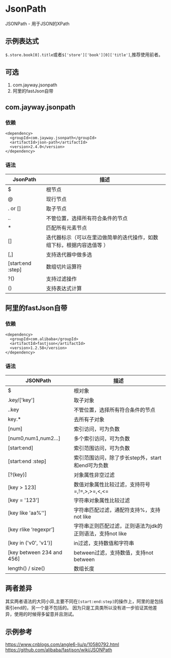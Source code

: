 # JsonPath  
JSONPath - 用于JSON的XPath
## 示例表达式
`$.store.book[0].title`或者`$['store']['book'][0]['title']`,推荐使用前者。
## 可选
1. com.jayway.jsonpath
2. 阿里的fastJson自带  

## com.jayway.jsonpath  
### 依赖  
```
<dependency>
  <groupId>com.jayway.jsonpath</groupId>
  <artifactId>json-path</artifactId>
  <version>2.4.0</version>
</dependency>
```
### 语法  
JsonPath|描述
-|-
$|根节点
@|现行节点
. or []|取子节点
..|不管位置，选择所有符合条件的节点
* |匹配所有元素节点
[]|迭代器标示（可以在里边做简单的迭代操作，如数组下标，根据内容选值等 ）
[,]|支持迭代器中做多选
[start:end :step]|数组切片运算符
?()|支持过滤操作
()|支持表达式计算  

## 阿里的fastJson自带
### 依赖
```
<dependency>
  <groupId>com.alibaba</groupId>
  <artifactId>fastjson</artifactId>
  <version>1.2.58</version>
</dependency>
```
### 语法  
JSONPath|描述
-|-
$|根对象
.key/['key']|取子对象
..key|不管位置，选择所有符合条件的节点
key.* |去所有子对象
[num]|索引访问，可为负数
[num0,num1,num2…]|多个索引访问，可为负数
[start:end]|索引范围访问，可为负数
[start:end :step]|索引范围访问，除了步长step外，start和end可为负数
[?(key)]|对象属性非空过滤
[key > 123]|数值对象属性比较过滤，支持符号=,!=,>,>=,<,<=
[key = '123']|字符串对象属性比较过滤
[key like 'aa%'']|字符串匹配过滤，通配符支持%，支持not like
[key rlike ‘regexpr’]|字符串正则匹配过滤，正则语法为jdk的正则语法，支持not like
[key in ('v0', 'v1')]|in过滤，支持数值和字符串
[key between 234 and 456]|between过滤，支持数值，支持not between
length() / size()|数组长度

## 两者差异
其实两者语法的大同小异,主要不同在`[start:end:step]`的操作上，阿里的是包括索引end的，另一个是不包括的。
因为只是工具类所以没有进一步验证其他差异，使用的时候得多留意并且测试。
## 示例参考
https://www.cnblogs.com/angle6-liu/p/10580792.html  
https://github.com/alibaba/fastjson/wiki/JSONPath
